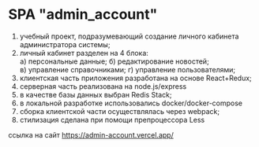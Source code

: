 # SPA "admin_account"

1. учебный проект, подразумевающий создание личного кабинета администратора системы;
2. личный кабинет разделен на 4 блока: <br>
a) персональные данные; б) редактирование новостей;<br> 
в) управление справочниками; г) управление пользователями; 
3. клиентская часть приложения разработана на основе React+Redux;
4. серверная часть реализована на node.js/express
5. в качестве базы данных выбран Redis Stack;
6. в локальной разработке использовались docker/docker-compose
7. сборка клиентской части осуществлялась через webpack;
8. стилизация сделана при помощи препроцессора Less

ссылка на сайт https://admin-account.vercel.app/

